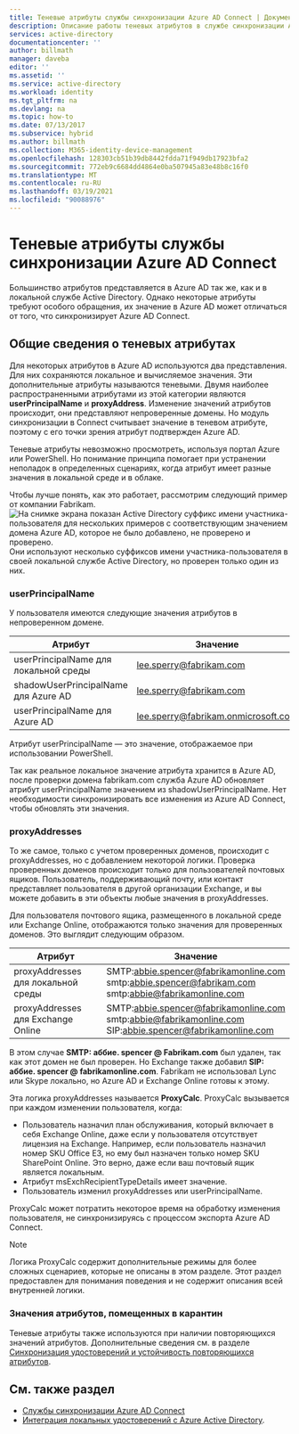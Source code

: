 ```yaml
---
title: Теневые атрибуты службы синхронизации Azure AD Connect | Документация Майкрософт
description: Описание работы теневых атрибутов в службе синхронизации Azure AD Connect.
services: active-directory
documentationcenter: ''
author: billmath
manager: daveba
editor: ''
ms.assetid: ''
ms.service: active-directory
ms.workload: identity
ms.tgt_pltfrm: na
ms.devlang: na
ms.topic: how-to
ms.date: 07/13/2017
ms.subservice: hybrid
ms.author: billmath
ms.collection: M365-identity-device-management
ms.openlocfilehash: 128303cb51b39db8442fdda71f949db17923bfa2
ms.sourcegitcommit: 772eb9c6684dd4864e0ba507945a83e48b8c16f0
ms.translationtype: MT
ms.contentlocale: ru-RU
ms.lasthandoff: 03/19/2021
ms.locfileid: "90088976"
---
```

# <a name="azure-ad-connect-sync-service-shadow-attributes"></a>Теневые атрибуты службы синхронизации Azure AD Connect
Большинство атрибутов представляется в Azure AD так же, как и в локальной службе Active Directory. Однако некоторые атрибуты требуют особого обращения, их значение в Azure AD может отличаться от того, что синхронизирует Azure AD Connect.

## <a name="introducing-shadow-attributes"></a>Общие сведения о теневых атрибутах
Для некоторых атрибутов в Azure AD используются два представления. Для них сохраняются локальное и вычисляемое значения. Эти дополнительные атрибуты называются теневыми. Двумя наиболее распространенными атрибутами из этой категории являются **userPrincipalName** и **proxyAddress**. Изменение значений атрибутов происходит, они представляют непроверенные домены. Но модуль синхронизации в Connect считывает значение в теневом атрибуте, поэтому с его точки зрения атрибут подтвержден Azure AD.

Теневые атрибуты невозможно просмотреть, используя портал Azure или PowerShell. Но понимание принципа помогает при устранении неполадок в определенных сценариях, когда атрибут имеет разные значения в локальной среде и в облаке.

Чтобы лучше понять, как это работает, рассмотрим следующий пример от компании Fabrikam.  
![На снимке экрана показан Active Directory суффикс имени участника-пользователя для нескольких примеров с соответствующим значением домена Azure AD, которое не было добавлено, не проверено и проверено.](./media/how-to-connect-syncservice-shadow-attributes/domains.png)  
Они используют несколько суффиксов имени участника-пользователя в своей локальной службе Active Directory, но проверен только один из них.

### <a name="userprincipalname"></a>userPrincipalName
У пользователя имеются следующие значения атрибутов в непроверенном домене.

| Атрибут | Значение |
| --- | --- |
| userPrincipalName для локальной среды | lee.sperry@fabrikam.com |
| shadowUserPrincipalName для Azure AD | lee.sperry@fabrikam.com |
| userPrincipalName для Azure AD | lee.sperry@fabrikam.onmicrosoft.com |

Атрибут userPrincipalName — это значение, отображаемое при использовании PowerShell.

Так как реальное локальное значение атрибута хранится в Azure AD, после проверки домена fabrikam.com служба Azure AD обновляет атрибут userPrincipalName значением из shadowUserPrincipalName. Нет необходимости синхронизировать все изменения из Azure AD Connect, чтобы обновлять эти значения.

### <a name="proxyaddresses"></a>proxyAddresses
То же самое, только с учетом проверенных доменов, происходит с proxyAddresses, но с добавлением некоторой логики. Проверка проверенных доменов происходит только для пользователей почтовых ящиков. Пользователь, поддерживающий почту, или контакт представляет пользователя в другой организации Exchange, и вы можете добавить в эти объекты любые значения в proxyAddresses.

Для пользователя почтового ящика, размещенного в локальной среде или Exchange Online, отображаются только значения для проверенных доменов. Это выглядит следующим образом.

| Атрибут | Значение |
| --- | --- |
| proxyAddresses для локальной среды | SMTP:abbie.spencer@fabrikamonline.com</br>smtp:abbie.spencer@fabrikam.com</br>smtp:abbie@fabrikamonline.com |
| proxyAddresses для Exchange Online | SMTP:abbie.spencer@fabrikamonline.com</br>smtp:abbie@fabrikamonline.com</br>SIP:abbie.spencer@fabrikamonline.com |

В этом случае **SMTP: аббие. spencer \@ Fabrikam.com** был удален, так как этот домен не был проверен. Но Exchange также добавил **SIP: аббие. spencer \@ fabrikamonline.com**. Fabrikam не использовал Lync или Skype локально, но Azure AD и Exchange Online готовы к этому.

Эта логика proxyAddresses называется **ProxyCalc**. ProxyCalc вызывается при каждом изменении пользователя, когда:

- Пользователь назначил план обслуживания, который включает в себя Exchange Online, даже если у пользователя отсутствует лицензия на Exchange. Например, если пользователь назначил номер SKU Office E3, но ему был назначен только номер SKU SharePoint Online. Это верно, даже если ваш почтовый ящик является локальным.
- Атрибут msExchRecipientTypeDetails имеет значение.
- Пользователь изменил proxyAddresses или userPrincipalName.

ProxyCalc может потратить некоторое время на обработку изменения пользователя, не синхронизируясь с процессом экспорта Azure AD Connect.

> [!NOTE]
> Логика ProxyCalc содержит дополнительные режимы для более сложных сценариев, которые не описаны в этом разделе. Этот раздел предоставлен для понимания поведения и не содержит описания всей внутренней логики.

### <a name="quarantined-attribute-values"></a>Значения атрибутов, помещенных в карантин
Теневые атрибуты также используются при наличии повторяющихся значений атрибутов. Дополнительные сведения см. в разделе [Синхронизация удостоверений и устойчивость повторяющихся атрибутов](how-to-connect-syncservice-duplicate-attribute-resiliency.md).

## <a name="see-also"></a>См. также раздел
* [Службы синхронизации Azure AD Connect](how-to-connect-sync-whatis.md)
* [Интеграция локальных удостоверений с Azure Active Directory](whatis-hybrid-identity.md).
